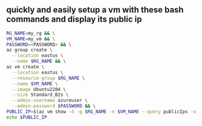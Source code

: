 ## quickly and easily setup a vm with these bash commands and display its public ip

``` bash
RG_NAME=my_rg && \
VM_NAME=my_vm && \
PASSWORD=<PASSWORD> && \
az group create \
  --location eastus \
  --name $RG_NAME && \
az vm create \
  --location eastus \
  --resource-group $RG_NAME \
  --name $VM_NAME \
  --image Ubuntu2204 \
  --size Standard_B2s \
  --admin-username azureuser \
  --admin-password $PASSWORD && \
PUBLIC_IP=$(az vm show -d -g $RG_NAME -n $VM_NAME --query publicIps -o tsv) && \
echo $PUBLIC_IP
```
